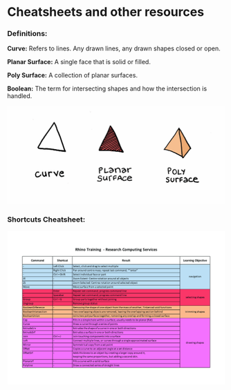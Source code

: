 # Cheatsheets and other resources

### Definitions:

**Curve:** Refers to lines. Any drawn lines, any drawn shapes closed or open.

**Planar Surface:** A single face that is solid or filled.

**Poly Surface:** A collection of planar surfaces.

**Boolean:** The term for intersecting shapes and how the intersection is handled.

![](../../.gitbook/assets/curves.png)

### Shortcuts Cheatsheet:

![](../../.gitbook/assets/rhino-cheat-sheet_page_1.jpg)

### 

